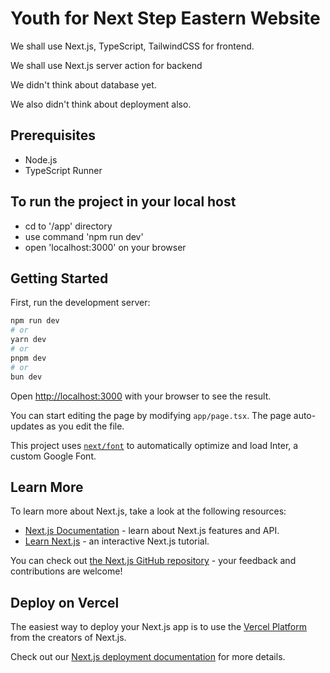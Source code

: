 <h1>Youth for Next Step Eastern Website</h1>
<p>We shall use Next.js, TypeScript, TailwindCSS for frontend.</p>
<p>We shall use Next.js server action for backend</p>
<p>We didn't think about database yet.</p>
<p>We also didn't think about deployment also.</p>

<h2>Prerequisites</h2>
<ul>
  <li>Node.js</li>
  <li>TypeScript Runner</li>
</ul>

<h2>To run the project in your local host</h2>
<ul>
  <li>cd to '/app' directory</li>
  <li>use command 'npm run dev'</li>
  <li>open 'localhost:3000' on your browser</li>
</ul>

## Getting Started

First, run the development server:

```bash
npm run dev
# or
yarn dev
# or
pnpm dev
# or
bun dev
```

Open [http://localhost:3000](http://localhost:3000) with your browser to see the result.

You can start editing the page by modifying `app/page.tsx`. The page auto-updates as you edit the file.

This project uses [`next/font`](https://nextjs.org/docs/basic-features/font-optimization) to automatically optimize and load Inter, a custom Google Font.

## Learn More

To learn more about Next.js, take a look at the following resources:

- [Next.js Documentation](https://nextjs.org/docs) - learn about Next.js features and API.
- [Learn Next.js](https://nextjs.org/learn) - an interactive Next.js tutorial.

You can check out [the Next.js GitHub repository](https://github.com/vercel/next.js/) - your feedback and contributions are welcome!

## Deploy on Vercel

The easiest way to deploy your Next.js app is to use the [Vercel Platform](https://vercel.com/new?utm_medium=default-template&filter=next.js&utm_source=create-next-app&utm_campaign=create-next-app-readme) from the creators of Next.js.

Check out our [Next.js deployment documentation](https://nextjs.org/docs/deployment) for more details.
